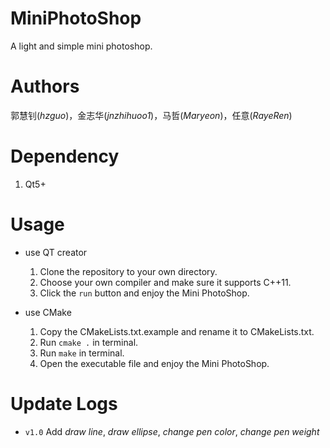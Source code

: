 # MiniPhotoShop
A light and simple mini photoshop.

# Authors
郭慧钊(*hzguo*)，金志华(*jnzhihuoo1*)，马哲(*Maryeon*)，任意(*RayeRen*)

# Dependency
1. Qt5+

# Usage
- use QT creator
    1. Clone the repository to your own directory.
    2. Choose your own compiler and make sure it supports C++11.
    3. Click the `run` button and enjoy the Mini PhotoShop.
    
- use CMake
    1. Copy the CMakeLists.txt.example and rename it to CMakeLists.txt.
    2. Run `cmake .` in terminal.
    3. Run `make` in terminal.
    4. Open the executable file and enjoy the Mini PhotoShop.

# Update Logs
- `v1.0` Add *draw line*, *draw ellipse*, *change pen color*, *change pen weight*


